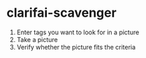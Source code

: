 # clarifai-scavenger

1. Enter tags you want to look for in a picture
2. Take a picture
3. Verify whether the picture fits the criteria